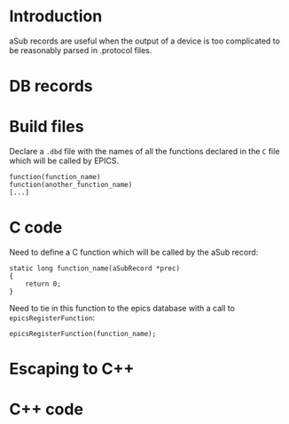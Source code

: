 # Introduction
aSub records are useful when the output of a device is too complicated to be reasonably parsed in .protocol files.


# DB records

# Build files
Declare a `.dbd` file with the names of all the functions declared in the `C` file which will be called by EPICS.

```
function(function_name)
function(another_function_name)
[...]
```

# C code
Need to define a C function which will be called by the aSub record:

```
static long function_name(aSubRecord *prec)
{
    return 0;
}
```

Need to tie in this function to the epics database with a call to `epicsRegisterFunction`:
```
epicsRegisterFunction(function_name);
```

# Escaping to C++

# C++ code